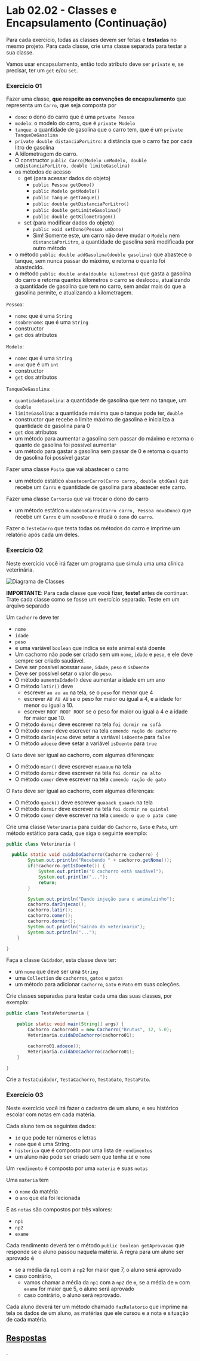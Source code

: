 # Lab 02.02 - Classes e Encapsulamento (Continuação)

Para cada exercício, todas as classes devem ser feitas e **testadas** no mesmo projeto. Para cada classe, crie uma classe separada para testar a sua classe.

Vamos usar encapsulamento, então todo atributo deve ser `private` e, se precisar, ter um `get` e/ou `set`.

### Exercicio 01

Fazer uma classe, **que respeite as convenções de encapsulamento** que representa um `Carro`, que seja composta por
* `dono`: o dono do carro que é uma `private Pessoa`
* `modelo`: o modelo do carro, que é `private Modelo`
* `tanque`: a quantidade de gasolina que o carro tem, que é um `private TanqueDeGasolina`
* `private double distanciaPorLitro`: a distância que o carro faz por cada litro de gasolina
* A kilometragem do carro.
* O constructor `public Carro(Modelo umModelo, double umDistanciaPorLitro, double limiteGasolina)`
* os métodos de acesso
  * get (para acessar dados do objeto)
    * `public Pessoa getDono()`
    * `public Modelo getModelo()`
    * `public Tanque getTanque()`
    * `public double getDistanciaPorLitro()`
    * `public double getLimiteGasolina()`
    * `public double getKilometragem()`
  * set (para modificar dados do objeto)
    * `public void setDono(Pessoa umDono)`
    * Sim! Somente este, um carro não deve mudar o `Modelo` nem `distanciaPorLitro`, a quantidade de gasolina será modificada por outro método
* o método `public double addGasolina(double gasolina)` que abastece o tanque, sem nunca passar do máximo, e retorna o quanto foi abastecido.
* o método `public double anda(double kilometros)` que gasta a gasolina do carro e retorna quantos kilometros o carro se deslocou, atualizando a quantidade de gasolina que tem no carro, sem andar mais do que a gasolina permite, e atualizando a kilometragem.

`Pessoa`:
* `nome`: que é uma `String`
* `ssobrenome`: que é uma `String`
* constructor
* `get` dos atributos

`Modelo`:
* `nome`: que é uma `String`
* `ano`: que é um `int`
* constructor
* `get` dos atributos

`TanqueDeGasolina`:
* `quantidadeGasolina`: a quantidade de gasolina que tem no tanque, um `double`
* `limiteGasolina`: a quantidade máxima que o tanque pode ter, `double`
* constructor que recebe o limite máximo de gasolina e inicializa a quantidade de gasolina para 0
* `get` dos atributos
* um método para aumentar a gasolina sem passar do máximo e retorna o quanto de gasolina foi possível aumentar
* um método para gastar a gasolina sem passar de 0 e retorna o quanto de gasolina foi possível gastar

Fazer uma classe `Posto` que vai abastecer o carro
* um método estático `abastecerCarro(Carro carro, double qtdGas)` que recebe um `Carro` e quantidade de gasolina para abastecer este carro.

Fazer uma classe `Cartorio` que vai trocar o dono do carro
* um método estático `mudaDonoCarro(Carro carro, Pessoa novoDono)` que recebe um `Carro` e um `novoDono` e muda o `dono` do `carro`.

Fazer o `TesteCarro` que testa todas os métodos do carro e imprime um relatório após cada um deles.



### Exercício 02

Neste exercício você irá fazer um programa que simula uma uma clínica veterinária.

![Diagrama de Classes](veterinaria.svg)

**IMPORTANTE**: Para cada classe que você fizer, **teste!** antes de continuar. Trate cada classe como se fosse um exercício separado. Teste em um arquivo separado

Um `Cachorro` deve ter
* `nome`
* `idade`
* `peso`
* e uma variável `boolean` que indica se este animal está doente
* Um cachorro não pode ser criado sem um `nome`, `idade` e `peso`, e ele deve sempre ser criado saudável.
* Deve ser possível acessar `nome`, `idade`, `peso` e `isDoente`
* Deve ser possível setar o valor do `peso`.
* O método `aumentaIdade()` deve aumentar a idade em um ano
* O método `latir()` deve
  * escrever `au au au` na tela, se o `peso` for menor que 4
  * escrever `AU AU AU` se o peso for maior ou igual a 4, e a idade for menor ou igual a 10.
  * escrever `ROOF ROOF ROOF` se o peso for maior ou igual a 4 e a idade for maior que 10.
* O método `dormir` deve escrever na tela `foi dormir no sofá`
* O método `comer` deve escrever na tela `comendo ração de cachorro`
* O método `darInjecao` deve setar a variável `isDoente` para `false`
* O método `adoece` deve setar a variável `isDoente` para `true`

O `Gato` deve ser igual ao cachorro, com algumas diferenças:
* O método `miar()` deve escrever `miaaauu` na tela
* O método `dormir` deve escrever na tela `foi dormir no alto`
* O método `comer` deve escrever na tela `comendo ração de gato`

O `Pato` deve ser igual ao cachorro, com algumas diferenças:
* O método `quack()` deve escrever `quaaack quaack` na tela
* O método `dormir` deve escrever na tela `foi dormir no quintal`
* O método `comer` deve escrever na tela `comendo o que o pato come`

Crie uma classe `Veterinaria` para cuidar do `Cachorro`, `Gato` e `Pato`, um método estático para cada, que siga o seguinte exemplo:

``` java
public class Veterinaria {

  public static void cuidaDoCachorro(Cachorro cachorro) {
		System.out.println("Recebendo " + cachorro.getNome());
		if(!cachorro.getIsDoente()) {
			System.out.println("O cachorro está saudável");
			System.out.println("...");
			return;
		}

		System.out.println("Dando injeção para o animalzinho");
		cachorro.darInjecao();
		cachorro.latir();
		cachorro.comer();
		cachorro.dormir();
		System.out.println("saindo do veterinario");
		System.out.println("...");
	}

}
```
Faça a classe `Cuidador`, esta classe deve ter:
* um `nome` que deve ser uma `String`
* uma `Collection` de `cachorros`, `gatos` e `patos`
* um método para adicionar `Cachorro`, `Gato` e `Pato` em suas coleções.

Crie classes separadas para testar cada uma das suas classes, por exemplo:

``` java
public class TestaVeterinaria {

	public static void main(String[] args) {
		Cachorro cachorro01 = new Cachorro("Brutus", 12, 5.0);
		Veterinaria.cuidaDoCachorro(cachorro01);

		cachorro01.adoece();
		Veterinaria.cuidaDoCachorro(cachorro01);
	}

}

```

Crie a `TestaCuidador`, `TestaCachorro`, `TestaGato`, `TestaPato`.


### Exercício 03

Neste exercício você irá fazer o cadastro de um aluno, e seu histórico escolar com notas em cada matéria.

Cada aluno tem os seguintes dados:
* `id` que pode ter números e letras
* `nome` que é uma String.
* `historico` que é composto por uma lista de `rendimentos`
* um aluno não pode ser criado sem que tenha `id` e `nome`

Um `rendimento` é composto por uma `materia` e suas `notas`

Uma `materia` tem
* o `nome` da matéria
* o `ano` que ela foi lecionada

E as `notas` são compostos por três valores:
* `np1`
* `np2`
* `exame`

Cada rendimento deverá ter o método `public boolean getAprovacao` que responde se o aluno passou naquela matéria. A regra para um aluno ser aprovado é
* se a média da `np1` com a `np2` for maior que 7, o aluno será aprovado
* caso contrário,
  * vamos chamar a média da `np1` com a `np2` de `m`, se a média de `m` com `exame` for maior que 5, o aluno será aprovado
  * caso contrário, o aluno será reprovado.


Cada aluno deverá ter um método chamado `fazRelatorio` que imprime na tela os dados de um aluno, as matérias que ele cursou e a nota e situação de cada matéria.

## [Respostas](https://github.com/viniciusdenovaes/JavaCourseUnip/tree/main/Lab02_02/src)

.
